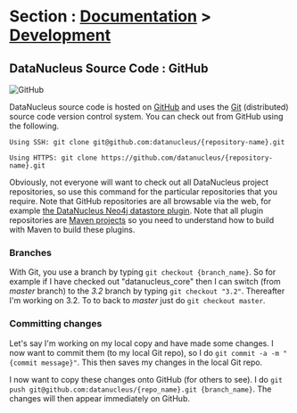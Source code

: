 <head><title>Git Usage</title></head>

# Section : [Documentation](../index.html) > [Development](index.html)

## DataNucleus Source Code : GitHub
![GitHub](../../images/GitHub-Mark-64px.png)

DataNucleus source code is hosted on [GitHub](https://github.com/datanucleus) and uses the [Git](http://git-scm.com/) 
(distributed) source code version control system. You can check out from GitHub using the following.

	Using SSH: git clone git@github.com:datanucleus/{repository-name}.git

	Using HTTPS: git clone https://github.com/datanucleus/{repository-name}.git

Obviously, not everyone will want to check out all DataNucleus project repositories, so use this command for the particular 
repositories that you require. Note that GitHub repositories are all browsable via the web, for example 
[the DataNucleus Neo4j datastore plugin](https://github.com/datanucleus/datanucleus-neo4j).
Note that all plugin repositories are [Maven projects](http://maven.apache.org) so you need to understand how to build 
with Maven to build these plugins.

### Branches

With Git, you use a branch by typing `git checkout {branch_name}`. So for example if I have checked out "datanucleus_core"
then I can switch (from _master_ branch) to the _3.2_ branch by typing `git checkout "3.2"`. Thereafter I'm working on 3.2. To
to back to _master_ just do `git checkout master`.

### Committing changes

Let's say I'm working on my local copy and have made some changes. I now want to commit them (to my local Git repo), so I do
`git commit -a -m "{commit message}"`. This then saves my changes in the local Git repo.

I now want to copy these changes onto GitHub (for others to see). I do `git push git@github.com:datanucleus/{repo_name}.git {branch_name}`.
The changes will then appear immediately on GitHub.